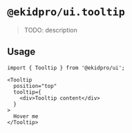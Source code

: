 # `@ekidpro/ui.tooltip`

> TODO: description

## Usage

```
import { Tooltip } from '@ekidpro/ui';

<Tooltip
  position="top"
  tooltip={
    <div>Tooltip content</div>
  }
>
  Hover me
</Tooltip>
```
